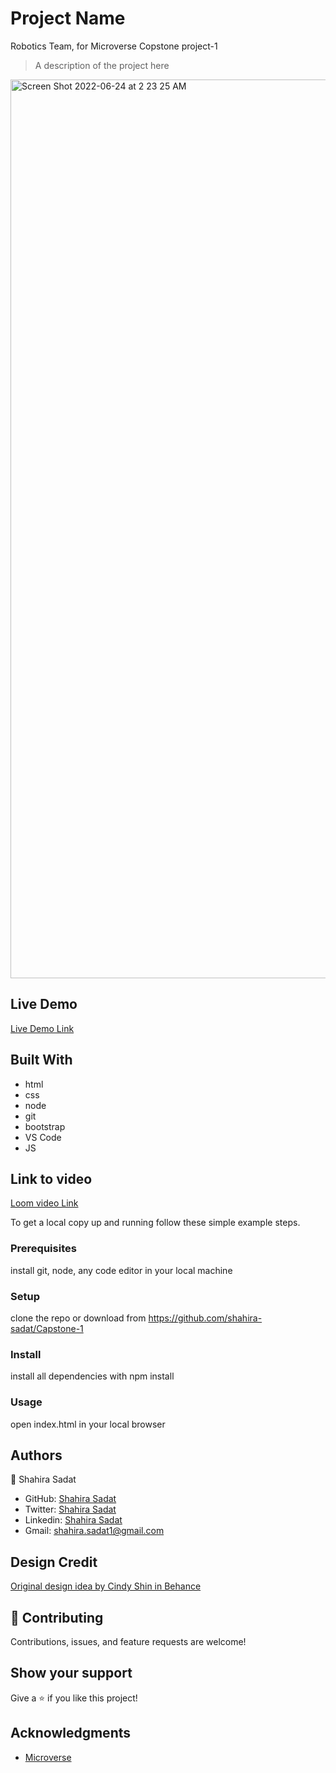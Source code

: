 
# Project Name
Robotics Team, for Microverse Copstone project-1

> A description of the project here
<img width="1438" alt="Screen Shot 2022-06-24 at 2 23 25 AM" src="https://user-images.githubusercontent.com/53530780/175408052-2b92a7e2-a1fd-46fb-831d-69dfa8c51b6b.png">


## Live Demo
[Live Demo Link](https://shahira-sadat.github.io/Capstone-1/)

## Built With
- html
- css
- node
- git
- bootstrap
- VS Code
- JS

## Link to video
[Loom video Link](https://www.loom.com/share/53267764b71b445fa9d28f212ceff507)


To get a local copy up and running follow these simple example steps.

### Prerequisites
install git, node, any code editor in your local machine

### Setup
clone the repo or download from https://github.com/shahira-sadat/Capstone-1

### Install
install all dependencies with npm install

### Usage
open index.html in your local browser

## Authors
👤 Shahira Sadat

- GitHub: [Shahira Sadat](https://github.com/shahira-sadat)
- Twitter: [Shahira Sadat](https://twitter.com/SadatShahira)
- Linkedin: [Shahira Sadat](https://www.linkedin.com/in/shahira-sadat-49b402199)
- Gmail: shahira.sadat1@gmail.com

##  Design Credit
[Original design idea by Cindy Shin in Behance](https://creativecommons.org/licenses/by-nc/4.0/)

## 🤝 Contributing
Contributions, issues, and feature requests are welcome!

## Show your support

Give a ⭐️ if you like this project!

## Acknowledgments

- [Microverse](https://www.microverse.org/)


